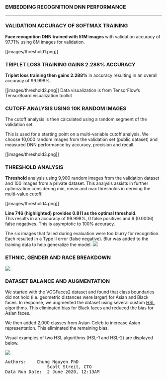 ### EMBEDDING RECOGNITION DNN PERFORMANCE ### 

***
### VALIDATION ACCURACY OF SOFTMAX TRAINING ###

**Face recognition DNN trained with 51M images** with validation accuracy of 97.71% using 8M images for validation. 

[[images/threshold1.png]]

### TRIPLET LOSS TRAINING GAINS 2.288% ACCURACY ###

**Triplet loss training then gains 2.288%** in accuracy resulting in an overall accuracy of 99.998%.

[[images/threshold2.png]]
Data visualization is from TensorFlow’s TensorBoard visualization toolkit

### CUTOFF ANALYSIS USING 10K RANDOM IMAGES ###

The cutoff analysis is then calculated using a random segment of the validation set.

This is used for a starting point on a multi-variable cutoff analysis.  We choose 10,000 random images from the validation set (public dataset) and measured DNN performance by accuracy, precision and recall. 

[[images/threshold3.png]] 

### THRESHOLD ANALYSIS ###

**Threshold** analysis using 9,900 random images from the validation dataset and 100 images from a private dataset. This analysis assists in further optimization considering min, mean and max thresholds in deriving the multi-value cutoff.

[[images/threshold4.png]]

**Line 746 (highlighted) provides 0.811 as the optimal threshold.**  
This results in an accuracy of 99.998%, 0 false positives and 6 (0.0006) false negatives. This is asymptotic to 100% accuracy.

The six images that failed during evaluation were too blurry for recognition. Each resulted in a Type II error (false negative). Blur was added to the training data to help generalize the model.
![](https://github.com/openinfer/PrivateIdentity/blob/master/images/failed6%20a.png)

### ETHNIC, GENDER AND RACE BREAKDOWN
![](https://github.com/openinfer/PrivateIdentity/blob/master/images/Ethnic%20chart%203.png)

### DATASET BALANCE AND AUGMENTATION ### 
We started with the VGGFaces2 dataset and found that class boundaries did not hold (i.e. geometric distances were larger) for Asian and Black faces. In response, we augmented the dataset using several custom [HSL](https://support.microsoft.com/en-us/help/29240/how-to-converting-colors-between-rgb-and-hls-hbs) algorithms. This eliminated bias for Black faces and reduced the bias for Asian faces. 

We then added 2,000 classes from Asian-Celeb to increase Asian representation. This eliminated the remaining bias. 

Visual examples of two HSL algorithms (HSL-1 and HSL-2) are displayed below.  

![](https://github.com/openinfer/PrivateIdentity/blob/master/images/HSL%20Images.png)
<pre>
Authors:  	Chung Nguyen PhD 
                Scott Streit, CTO
Data Run Date:  2 June 2020, 12:13AM
</pre>

